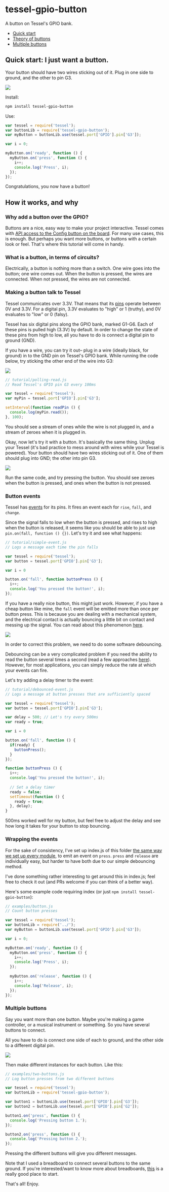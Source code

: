 tessel-gpio-button
=============

A button on Tessel's GPIO bank.

* [Quick start](https://github.com/Frijol/tessel-button#quick-start-i-just-want-a-button)
* [Theory of buttons](https://github.com/Frijol/tessel-button#why-add-a-button-over-the-gpio)
* [Multiple buttons](https://github.com/Frijol/tessel-button#multiple-buttons)

## Quick start: I just want a button.

Your button should have two wires sticking out of it. Plug in one side to ground, and the other to pin G3.

![](https://lh5.googleusercontent.com/-VFXEUYqlb2w/VCHwX6JIsnI/AAAAAAAAKak/XS4eqXJ5RmM/w913-h514-no/20140923_151215.jpg)

Install:

```sh
npm install tessel-gpio-button
```
Use:

```js
var tessel = require('tessel');
var buttonLib = require('tessel-gpio-button');
var myButton = buttonLib.use(tessel.port['GPIO'].pin['G3']);

var i = 0;

myButton.on('ready', function () {
  myButton.on('press', function () {
    i++;
    console.log('Press', i);
  });
});
```

Congratulations, you now have a button!

## How it works, and why

### Why add a button over the GPIO?
Buttons are a nice, easy way to make your project interactive. Tessel comes with [API access to the Config button on the board](https://tessel.io/docs/hardwareAPI#buttons). For many use cases, this is enough. But perhaps you want more buttons, or buttons with a certain look or feel. That's where this tutorial will come in handy.

### What is a button, in terms of circuits?
Electrically, a button is nothing more than a switch. One wire goes into the button; one wire comes out. When the button is pressed, the wires are connected. When not pressed, the wires are not connected.

### Making a button talk to Tessel
Tessel communicates over 3.3V. That means that its [pins](https://tessel.io/docs/hardwareAPI#pins) operate between 0V and 3.3V. For a digital pin, 3.3V evaluates to "high" or 1 (truthy), and 0V evaluates to "low" or 0 (falsy).

Tessel has six digital pins along the GPIO bank, marked G1-G6. Each of these pins is pulled high (3.3V) by default. In order to change the state of these pins from high to low, all you have to do is connect a digital pin to ground (GND).

If you have a wire, you can try it out– plug in a wire (ideally black, for ground) in to the GND pin on Tessel's GPIO bank. While running the code below, try sticking the other end of the wire into G3:

![](https://lh4.googleusercontent.com/-sgF_HmYkKLs/VCIGYOqdtcI/AAAAAAAAKdY/8PmTATEWaII/w913-h514-no/20140923_164633.jpg)

```js
// tutorial/polling-read.js
// Read Tessel's GPIO pin G3 every 100ms

var tessel = require('tessel');
var myPin = tessel.port['GPIO'].pin['G3'];

setInterval(function readPin () {
  console.log(myPin.read());
}, 100);
```

You should see a stream of ones while the wire is not plugged in, and a stream of zeroes when it is plugged in.

Okay, now let's try it with a button. It's basically the same thing. Unplug your Tessel (it's bad practice to mess around with wires while your Tessel is powered). Your button should have two wires sticking out of it. One of them should plug into GND; the other into pin G3.

![](https://lh5.googleusercontent.com/-VFXEUYqlb2w/VCHwX6JIsnI/AAAAAAAAKak/XS4eqXJ5RmM/w913-h514-no/20140923_151215.jpg)

Run the same code, and try pressing the button. You should see zeroes when the button is pressed, and ones when the button is not pressed.

### Button events

Tessel has [events](https://tessel.io/docs/hardwareAPI#api-pin-on-type-callback-time-type) for its pins. It fires an event each for `rise`, `fall`, and `change`.

Since the signal falls to low when the button is pressed, and rises to high when the button is released, it seems like you should be able to just use `pin.on(fall, function () {})`. Let's try it and see what happens:

```js
// tutorial/simple-event.js
// Logs a message each time the pin falls

var tessel = require('tessel');
var button = tessel.port['GPIO'].pin['G3'];

var i = 0

button.on('fall', function buttonPress () {
  i++;
  console.log('You pressed the button!', i);
});
```

If you have a really nice button, this might just work. However, if you have a cheap button like mine, the `fall` event will be emitted more than once per button press. This is because you are dealing with a mechanical system, and the electrical contact is actually bouncing a little bit on contact and messing up the signal. You can read about this phenomenon [here](http://en.wikipedia.org/wiki/Switch#Contact_bounce).

![](http://upload.wikimedia.org/wikipedia/commons/a/ac/Bouncy_Switch.png)

In order to correct this problem, we need to do some software debouncing.

Debouncing can be a very complicated problem if you need the ability to read the button several times a second (read a few approaches [here](http://www.embedded.com/electronics-blogs/break-points/4024981/My-favorite-software-debouncers)). However, for most applications, you can simply reduce the rate at which your events can fire.

Let's try adding a delay timer to the event:

```js
// tutorial/debounced-event.js
// Logs a message at button presses that are sufficiently spaced

var tessel = require('tessel');
var button = tessel.port['GPIO'].pin['G3'];

var delay = 500; // Let's try every 500ms
var ready = true;

var i = 0

button.on('fall', function () {
  if(ready) {
    buttonPress();
  }
});

function buttonPress () {
  i++;
  console.log('You pressed the button!', i);
  
  // Set a delay timer
  ready = false;
  setTimeout(function () {
    ready = true;
  }, delay);
}
```

500ms worked well for my button, but feel free to adjust the delay and see how long it takes for your button to stop bouncing.

### Wrapping the events
For the sake of consistency, I've set up index.js of this folder [the same way we set up every module](http://blog.technical.io/post/94084496782/making-a-tessel-style-library-for-third-party-hardware), to emit an event on `press`. `press` and `release` are individually easy, but harder to have both due to our simple debouncing method.

I've done something rather interesting to get around this in index.js; feel free to check it out (and PRs welcome if you can think of a better way).

Here's some example code requiring index (or just `npm install tessel-gpio-button`):

```js
// examples/button.js
// Count button presses

var tessel = require('tessel');
var buttonLib = require('../');
var myButton = buttonLib.use(tessel.port['GPIO'].pin['G3']);

var i = 0;

myButton.on('ready', function () {
  myButton.on('press', function () {
    i++;
    console.log('Press', i);
  });
  
  myButton.on('release', function () {
    i++;
    console.log('Release', i);
  });
});
```

### Multiple buttons
Say you want more than one button. Maybe you're making a game controller, or a musical instrument or something. So you have several buttons to connect.

All you have to do is connect one side of each to ground, and the other side to a different digital pin.

![](https://lh6.googleusercontent.com/-Cr5us5zJ9SA/VCIBTDnpmqI/AAAAAAAAKcw/O-NE2P8AJOE/w913-h514-no/20140923_162433.jpg)

Then make different instances for each button. Like this:

```js
// examples/two-buttons.js
// Log button presses from two different buttons

var tessel = require('tessel');
var buttonLib = require('tessel-gpio-button');

var button1 = buttonLib.use(tessel.port['GPIO'].pin['G3']);
var button2 = buttonLib.use(tessel.port['GPIO'].pin['G2']);

button1.on('press', function () {
  console.log('Pressing button 1.');
});

button2.on('press', function () {
  console.log('Pressing button 2.');
});
```
Pressing the different buttons will give you different messages.

Note that I used a breadboard to connect several buttons to the same ground. If you're interested/want to know more about breadboards, [this](http://www.instructables.com/id/Breadboard-How-To/) is a really good place to start.

That's all! Enjoy.
